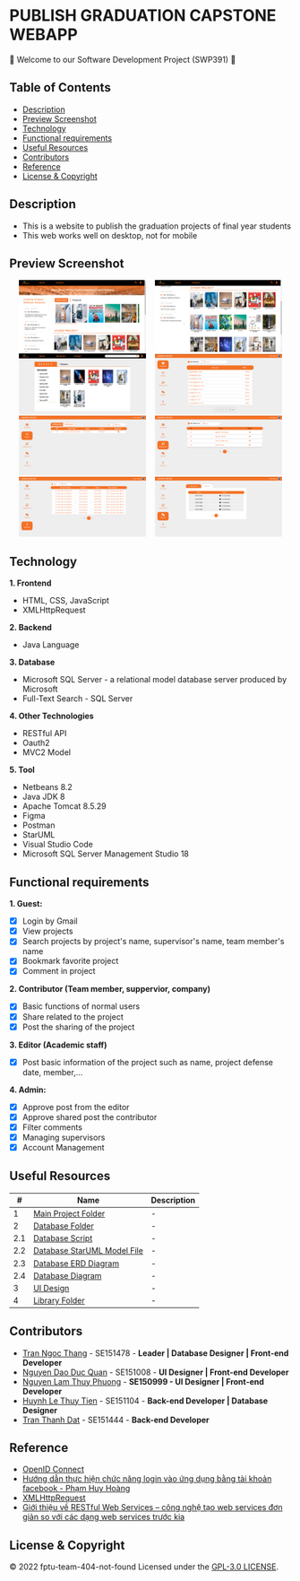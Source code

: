 # PUBLISH GRADUATION CAPSTONE WEBAPP

:wave: Welcome to our Software Development Project (SWP391) :wave:

## Table of Contents
- [Description](#description)
- [Preview Screenshot](#preview-screenshot)
- [Technology](#technology)
- [Functional requirements](#functional-requirements)
- [Useful Resources](#useful-resources)
- [Contributors](#contributors)
- [Reference](#reference)
- [License & Copyright](#license--copyright)

## Description
- This is a website to publish the graduation projects of final year students
- This web works well on desktop, not for mobile

## Preview Screenshot

<div align="center">
  <img src="./imgs/home-1.png" alt="Home 1" width="45%"></img> &nbsp;&nbsp; <img src="./imgs/home-2.png" alt="Home 2" width="45%"></img>
  <img src="./imgs/search.png" alt="Search Page" width="45%"></img> &nbsp;&nbsp; <img src="./imgs/admin-account-list.png" alt="Admin Account List" width="45%"></img>
  <img src="./imgs/admin-post-list.png" alt="Admin Post List" width="45%"></img> &nbsp;&nbsp; <img src="./imgs/admin-supervisor-list.png" alt="Admin Supervisor List" width="45%"></img>
  <img src="./imgs/admin-upcoming.png" alt="Admin Upcoming List" width="45%"></img> &nbsp;&nbsp; <img src="./imgs/admin-word-list.png" alt="Admin Word List" width="45%"></img>
</div>
  
## Technology
**1. Frontend**
  - HTML, CSS, JavaScript
  - XMLHttpRequest

**2. Backend**
  - Java Language

**3. Database**
  - Microsoft SQL Server - a relational model database server produced by Microsoft
  - Full-Text Search - SQL Server

**4. Other Technologies**
- RESTful API
- Oauth2
- MVC2 Model

**5. Tool**
  - Netbeans 8.2
  - Java JDK 8
  - Apache Tomcat 8.5.29
  - Figma
  - Postman
  - StarUML
  - Visual Studio Code
  - Microsoft SQL Server Management Studio 18

## Functional requirements
**1. Guest:**
- [x] Login by Gmail
- [x] View projects
- [x] Search projects by project's name, supervisor's name, team member's name
- [x] Bookmark favorite project
- [x] Comment in project

**2. Contributor (Team member, suppervior, company)**
- [x] Basic functions of normal users
- [x] Share related to the project
- [x] Post the sharing of the project

**3. Editor (Academic staff)**
- [x] Post basic information of the project such as name, project defense date, member,...

**4. Admin:**
- [x] Approve post from the editor
- [x] Approve shared post the contributor
- [x] Filter comments
- [x] Managing supervisors
- [x] Account Management

## Useful Resources

#| Name | Description
-| ---- | -----------
1| [Main Project Folder](https://github.com/fptu-team-404-not-found/publish-graduation-capstone/tree/main/PublishGraduationCapstone) | -
2| [Database Folder](https://github.com/fptu-team-404-not-found/publish-graduation-capstone/tree/main/database) | -
2.1| [Database Script](https://github.com/fptu-team-404-not-found/publish-graduation-capstone/blob/main/database/ScriptDatabase.sql) | -
2.2| [Database StarUML Model File](https://github.com/fptu-team-404-not-found/publish-graduation-capstone/blob/main/database/SWP391.mdj) | -
2.3| [Database ERD Diagram](https://raw.githubusercontent.com/fptu-team-404-not-found/publish-graduation-capstone/main/imgs/database-ERD.png) | - 
2.4| [Database Diagram](https://raw.githubusercontent.com/fptu-team-404-not-found/publish-graduation-capstone/main/imgs/database-diagram.png) | -
3| [UI Design](https://www.figma.com/file/8bXKMQcuvUHcne1PlG5mlE/Project-Siu-%C4%90%E1%BB%89n?node-id=151%3A368) | -
4| [Library Folder](https://github.com/fptu-team-404-not-found/publish-graduation-capstone/tree/main/lib) | -

## Contributors
- [Tran Ngoc Thang](https://github.com/thangtn2101) - SE151478 - **Leader | Database Designer | Front-end Developer**
- [Nguyen Dao Duc Quan](https://github.com/dq-qiji) - SE151008 - **UI Designer | Front-end Developer**
- [Nguyen Lam Thuy Phuong](https://github.com/nguyenlamthuyphuong25) - 	**SE150999 - UI Designer | Front-end Developer**
- [Huynh Le Thuy Tien](https://github.com/tienhuynh-tn) - SE151104 - **Back-end Developer | Database Designer**
- [Tran Thanh Dat](https://github.com/DatTranLK) - SE151444 - **Back-end Developer**

## Reference
- [OpenID Connect](https://developers.google.com/identity/protocols/oauth2/openid-connect)
- [Hướng dẫn thực hiện chức năng login vào ứng dụng bằng tài khoản facebook - Phạm Huy Hoàng](http://www.kieutrongkhanh.net/2016/08/huong-dan-thuc-hien-chuc-nang-login-vao.html)
- [XMLHttpRequest](https://developer.mozilla.org/en-US/docs/Web/API/XMLHttpRequest)
- [Giới thiệu về RESTful Web Services – công nghệ tạo web services đơn giản so với các dạng web services trước kia](http://www.kieutrongkhanh.net/2016/08/gioi-thieu-ve-restful-web-services-cong.html)

## License & Copyright
&copy; 2022 fptu-team-404-not-found Licensed under the [GPL-3.0 LICENSE](https://github.com/fptu-team-404-not-found/publish-graduation-capstone/blob/main/LICENSE).
